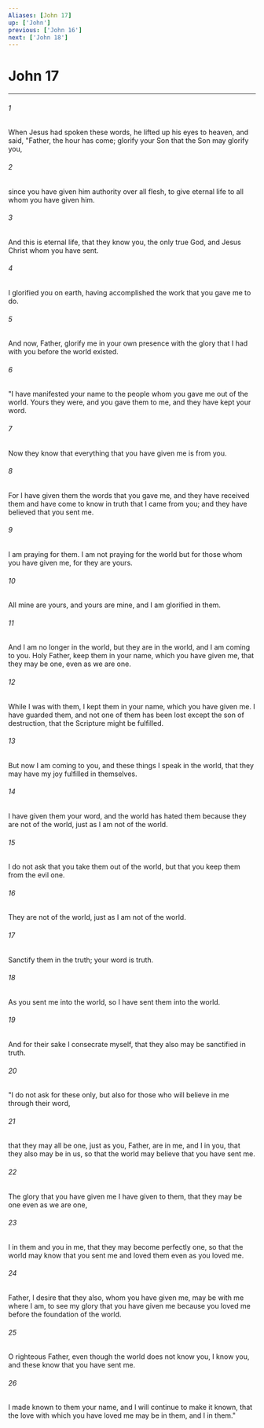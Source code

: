 ```yaml
---
Aliases: [John 17]
up: ['John']
previous: ['John 16']
next: ['John 18']
---
```

# John 17
***



###### 1 
When Jesus had spoken these words, he lifted up his eyes to heaven, and said, "Father, the hour has come; glorify your Son that the Son may glorify you, 

###### 2 
since you have given him authority over all flesh, to give eternal life to all whom you have given him. 

###### 3 
And this is eternal life, that they know you, the only true God, and Jesus Christ whom you have sent. 

###### 4 
I glorified you on earth, having accomplished the work that you gave me to do. 

###### 5 
And now, Father, glorify me in your own presence with the glory that I had with you before the world existed. 

###### 6 
"I have manifested your name to the people whom you gave me out of the world. Yours they were, and you gave them to me, and they have kept your word. 

###### 7 
Now they know that everything that you have given me is from you. 

###### 8 
For I have given them the words that you gave me, and they have received them and have come to know in truth that I came from you; and they have believed that you sent me. 

###### 9 
I am praying for them. I am not praying for the world but for those whom you have given me, for they are yours. 

###### 10 
All mine are yours, and yours are mine, and I am glorified in them. 

###### 11 
And I am no longer in the world, but they are in the world, and I am coming to you. Holy Father, keep them in your name, which you have given me, that they may be one, even as we are one. 

###### 12 
While I was with them, I kept them in your name, which you have given me. I have guarded them, and not one of them has been lost except the son of destruction, that the Scripture might be fulfilled. 

###### 13 
But now I am coming to you, and these things I speak in the world, that they may have my joy fulfilled in themselves. 

###### 14 
I have given them your word, and the world has hated them because they are not of the world, just as I am not of the world. 

###### 15 
I do not ask that you take them out of the world, but that you keep them from the evil one. 

###### 16 
They are not of the world, just as I am not of the world. 

###### 17 
Sanctify them in the truth; your word is truth. 

###### 18 
As you sent me into the world, so I have sent them into the world. 

###### 19 
And for their sake I consecrate myself, that they also may be sanctified in truth. 

###### 20 
"I do not ask for these only, but also for those who will believe in me through their word, 

###### 21 
that they may all be one, just as you, Father, are in me, and I in you, that they also may be in us, so that the world may believe that you have sent me. 

###### 22 
The glory that you have given me I have given to them, that they may be one even as we are one, 

###### 23 
I in them and you in me, that they may become perfectly one, so that the world may know that you sent me and loved them even as you loved me. 

###### 24 
Father, I desire that they also, whom you have given me, may be with me where I am, to see my glory that you have given me because you loved me before the foundation of the world. 

###### 25 
O righteous Father, even though the world does not know you, I know you, and these know that you have sent me. 

###### 26 
I made known to them your name, and I will continue to make it known, that the love with which you have loved me may be in them, and I in them."

